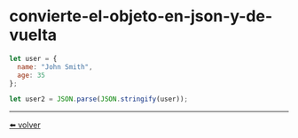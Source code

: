 # convierte-el-objeto-en-json-y-de-vuelta

````js
let user = {
  name: "John Smith",
  age: 35
};

let user2 = JSON.parse(JSON.stringify(user));
````

---
[⬅️ volver](https://github.com/VictorHugoAguilar/javascript-interview-questions-explained/blob/main/theory/data-types/json/readme.md#convierte-el-objeto-en-json-y-de-vuelta) 
